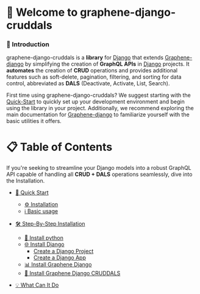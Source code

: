# 🚀 Welcome to graphene-django-cruddals


### 📝 Introduction

graphene-django-cruddals is a **library** for [Django] that extends [Graphene-django] by simplifying the creation of **GraphQL APIs** in [Django] projects. It **automates** the creation of **CRUD** operations and provides additional features such as soft-delete, pagination, filtering, and sorting for data control, abbreviated as **DALS** (Deactivate, Activate, List, Search).

First time using graphene-django-cruddals? We suggest starting with the [Quick-Start] to quickly set up your development environment and begin using the library in your project. Additionally, we recommend exploring the main documentation for [Graphene-django] to familiarize yourself with the basic utilities it offers.

[Quick-Start]:()
[Graphene-django]:https://docs.graphene-python.org/projects/django/en/latest/#
[Django]: https://www.djangoproject.com/

# 📋 Table of Contents

If you're seeking to streamline your Django models into a robust GraphQL API capable of handling all **CRUD + DALS** operations seamlessly, dive into the Installation.

- [🚀 Quick Start](http://127.0.0.1:8000/content/Quick-start/)
    - [⚙️ Installation](http://127.0.0.1:8000/content/Quick-start/#installation)
    - [ℹ️ Basic usage](http://127.0.0.1:8000/content/Quick-start/#basic-usage)

- [🛠️ Step-By-Step Installation](http://127.0.0.1:8000/content/step-by-step-installation/)
    -  [🐍 Install python](http://127.0.0.1:8000/content/step-by-step-installation/#install-python)
    -  [🌐 Install Django](http://127.0.0.1:8000/content/step-by-step-installation/#install-django)
        - [Create a Django Project](http://127.0.0.1:8000/content/step-by-step-installation/#create-a-django-project)
        - [Create a Django App](http://127.0.0.1:8000/content/step-by-step-installation/#create-a-django-app)
    -  [📊 Install Graphene Django](http://127.0.0.1:8000/content/step-by-step-installation/#install-graphene-django)
    -  [🔄 Install Graphene Django CRUDDALS](http://127.0.0.1:8000/content/step-by-step-installation/#install-graphene-django-cruddals)

- [💡 What Can It Do](http://127.0.0.1:8000/content/what-can-do/)